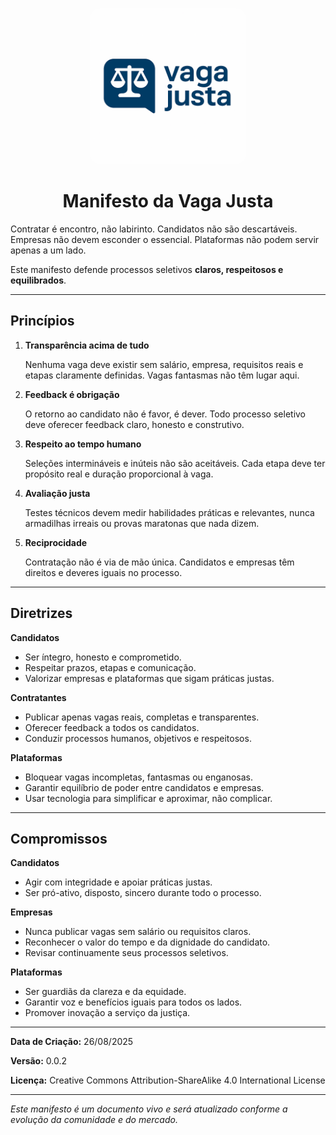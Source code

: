 <p align="center">
    <img src="./.github/logo.png" width="250px" style="border-radius: 16px;">
</p>

<h1 align="center" style="font-weight: bold;">Manifesto da Vaga Justa</h1>

Contratar é encontro, não labirinto.
Candidatos não são descartáveis.
Empresas não devem esconder o essencial.
Plataformas não podem servir apenas a um lado.

Este manifesto defende processos seletivos **claros, respeitosos e equilibrados**.

---

## Princípios

1. **Transparência acima de tudo**

    Nenhuma vaga deve existir sem salário, empresa, requisitos reais e etapas claramente definidas.
Vagas fantasmas não têm lugar aqui.

2. **Feedback é obrigação**

    O retorno ao candidato não é favor, é dever. Todo processo seletivo deve oferecer feedback claro, honesto e construtivo.

3. **Respeito ao tempo humano**

    Seleções intermináveis e inúteis não são aceitáveis. Cada etapa deve ter propósito real e duração proporcional à vaga.

4. **Avaliação justa**

    Testes técnicos devem medir habilidades práticas e relevantes, nunca armadilhas irreais ou provas maratonas que nada dizem.

5. **Reciprocidade**

    Contratação não é via de mão única. Candidatos e empresas têm direitos e deveres iguais no processo.

---

## Diretrizes

**Candidatos**

* Ser íntegro, honesto e comprometido.
* Respeitar prazos, etapas e comunicação.
* Valorizar empresas e plataformas que sigam práticas justas.

**Contratantes**

* Publicar apenas vagas reais, completas e transparentes.
* Oferecer feedback a todos os candidatos.
* Conduzir processos humanos, objetivos e respeitosos.

**Plataformas**

* Bloquear vagas incompletas, fantasmas ou enganosas.
* Garantir equilíbrio de poder entre candidatos e empresas.
* Usar tecnologia para simplificar e aproximar, não complicar.

---

## Compromissos

**Candidatos**

* Agir com integridade e apoiar práticas justas.
* Ser pró-ativo, disposto, sincero durante todo o processo.

**Empresas**

* Nunca publicar vagas sem salário ou requisitos claros.
* Reconhecer o valor do tempo e da dignidade do candidato.
* Revisar continuamente seus processos seletivos.

**Plataformas**

* Ser guardiãs da clareza e da equidade.
* Garantir voz e benefícios iguais para todos os lados.
* Promover inovação a serviço da justiça.

---

**Data de Criação:** 26/08/2025

**Versão:** 0.0.2

**Licença:** Creative Commons Attribution-ShareAlike 4.0 International License

---

_Este manifesto é um documento vivo e será atualizado conforme a evolução da comunidade e do mercado._